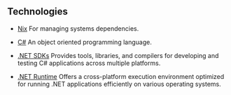 # <Project Title>

<project description>

## Technologies

- [Nix]()
  For managing systems dependencies.

- [C#]()
  An object oriented programming language.

- [.NET SDKs]()
  Provides tools, libraries, and compilers for developing and testing C# applications across multiple platforms.

- [.NET Runtime]()
  Offers a cross-platform execution environment optimized for running .NET applications efficiently on various operating systems.

